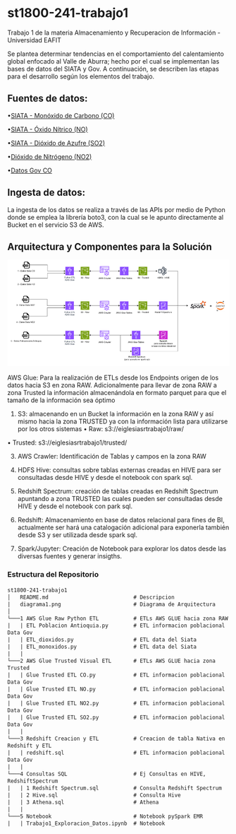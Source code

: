 # st1800-241-trabajo1
Trabajo 1 de la materia Almacenamiento y Recuperacion de Información - Universidad EAFIT

Se plantea determinar tendencias en el comportamiento del calentamiento global enfocado al Valle de Aburra; hecho por el cual se implementan las bases de datos del SIATA y Gov. A continuación, se describen las etapas para el desarrollo según los elementos del trabajo.

## Fuentes de datos:
•[SIATA - Monóxido de Carbono (CO)](https://datosabiertos.metropol.gov.co/sites/default/files/uploaded_resources/Datos_SIATA_Aire_co.json)

•[SIATA - Óxido Nítrico (NO)](datosabiertos.metropol.gov.co/sites/default/files/uploaded_resources/Datos_SIATA_Aire_no.json)

•[SIATA - Dióxido de Azufre (SO2)](datosabiertos.metropol.gov.co/sites/default/files/uploaded_resources/Datos_SIATA_Aire_so2.json)

•[Dióxido de Nitrógeno (NO2)](datosabiertos.metropol.gov.co/sites/default/files/uploaded_resources/Datos_SIATA_Aire_so2.json)

•[Datos Gov CO](https://www.datos.gov.co/resource/evm3-92yw.json)


## Ingesta de datos:
La ingesta de los datos se realiza a través de las APIs por medio de Python donde se emplea la librería boto3, con la cual se le apunto directamente al Bucket en el servicio S3 de AWS.

## Arquitectura y Componentes para la Solución
![arquitectura](diagrama1.png)


AWS Glue: Para la realización de ETLs desde los Endpoints origen de los datos hacia S3 en zona RAW. Adicionalmente para llevar de zona RAW a zona Trusted la información almacenándola en formato parquet para que el tamaño de la información sea óptimo
1.	S3: almacenando en un Bucket la información en la zona RAW y así mismo hacia la zona TRUSTED ya con la información lista para utilizarse por los otros sistemas
•	Raw: s3://eiglesiasrtrabajo1/raw/

•	Trusted: s3://eiglesiasrtrabajo1/trusted/

3.	AWS Crawler: Identificación de Tablas y campos en la zona RAW

4.	HDFS Hive: consultas sobre tablas externas creadas en HIVE para ser consultadas desde HIVE y desde el notebook con spark sql.

5.	Redshift Spectrum: creación de tablas creadas en Redshift Spectrum apuntando a zona TRUSTED las cuales pueden ser consultadas desde HIVE y desde el notebook con park sql.

6.	Redshift: Almacenamiento en base de datos relacional para fines de BI, actualmente ser hará una catalogación adicional para exponerla también desde S3 y ser utilizada desde spark sql.

7.	Spark/Jupyter: Creación de Notebook para explorar los datos desde las diversas fuentes y generar insigths.


### Estructura del Repositorio
```
st1800-241-trabajo1
│   README.md                           # Descripcion
|   diagrama1.png                       # Diagrama de Arquitectura
│   
└───1 AWS Glue Raw Python ETL           # ETLs AWS GLUE hacia zona RAW
|   | ETL Poblacion Antioquia.py        # ETL informacion poblacional Data Gov
|   | ETL_dioxidos.py                   # ETL data del Siata  
|   | ETL_monoxidos.py                  # ETL data del Siata
|   |
└───2 AWS Glue Trusted Visual ETL       # ETLs AWS GLUE hacia zona Trusted
|   | Glue Trusted ETL CO.py            # ETL informacion poblacional Data Gov
|   | Glue Trusted ETL NO.py            # ETL informacion poblacional Data Gov
|   | Glue Trusted ETL NO2.py           # ETL informacion poblacional Data Gov
|   | Glue Trusted ETL SO2.py           # ETL informacion poblacional Data Gov
|   |
└───3 Redshift Creacion y ETL           # Creacion de tabla Nativa en Redshift y ETL
|   | redshift.sql                      # ETL informacion poblacional Data Gov
|   |
└───4 Consultas SQL                     # Ej Consultas en HIVE, RedshiftSpectrum
|   | 1 Redshift Spectrum.sql           # Consulta Redshift Spectrum
|   | 2 Hive.sql                        # Consulta Hive
|   | 3 Athena.sql                      # Athena
|   |
└───5 Notebook                          # Notebook pySpark EMR
|   | Trabajo1_Exploracion_Datos.ipynb  # Notebook
```
